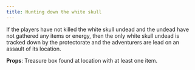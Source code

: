 ```yaml
---
title: Hunting down the white skull
---
```


If the players have not killed the white skull undead and the undead have not gathered any items or energy, then the only white skull undead is tracked down by the protectorate and the adventurers are lead on an assault of its location.

**Props**: Treasure box found at location with at least one item.
